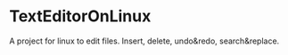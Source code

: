 # TextEditorOnLinux
A project for linux to edit files. Insert, delete, undo&amp;redo, search&amp;replace.
